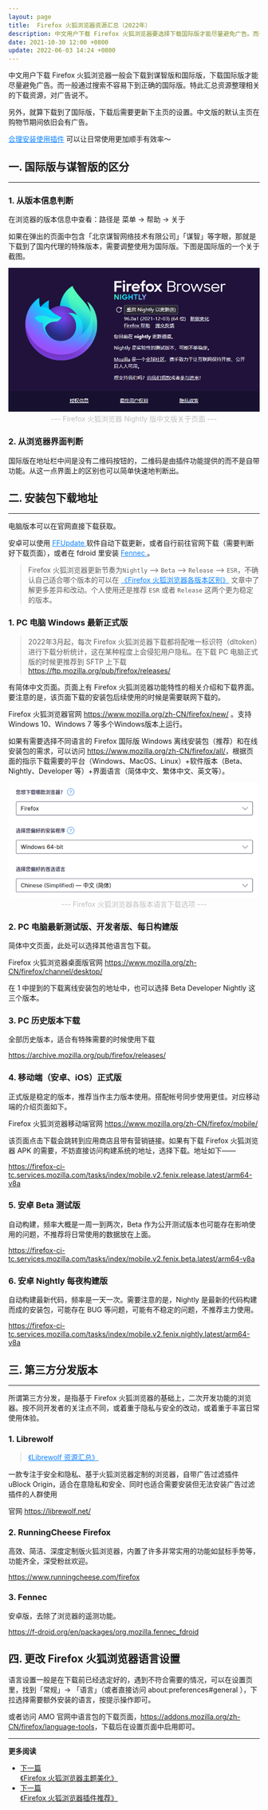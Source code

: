 ```yaml
---
layout: page
title:  Firefox 火狐浏览器资源汇总（2022年）
description: 中文用户下载 Firefox 火狐浏览器要选择下载国际版才能尽量避免广告。而一般通过搜索容易被误导。特此汇总资源整理相关的下载资源，对广告说不。精心整理 Firefox 火狐浏览器/Librewolf 浏览器下载资源，汇总优质官网内容，不含任何广告特供版，放心安心使用 Firefox 火狐浏览器、Librewolf浏览器畅游网络
date: 2021-10-30 12:00 +0800
update: 2022-06-03 14:24 +0800
---
```


中文用户下载 Firefox 火狐浏览器一般会下载到谋智版和国际版，下载国际版才能尽量避免广告。而一般通过搜索不容易下到正确的国际版。特此汇总资源整理相关的下载资源，对广告说不。

另外，就算下载到了国际版，下载后需要更新下主页的设置。中文版的默认主页在购物节期间依旧会有广告。

<a href="/special/firefox/addons/" style="color: #0c82ff;" target="_blank"> 合理安装使用插件</a> 可以让日常使用更加顺手有效率～

## 一. 国际版与谋智版的区分

------

### 1. 从版本信息判断

在浏览器的版本信息中查看：路径是 菜单 -> 帮助 -> 关于

如果在弹出的页面中包含「北京谋智网络技术有限公司」「谋智」等字眼，那就是下载到了国内代理的特殊版本，需要调整使用为国际版。下图是国际版的一个关于截图。

<img src="/img/special/firefox/firefox-nightly-about.png" style="width:auto;height:auto;max-width:100%;max-height:100%;" alt="Firefox 火狐浏览器 Nightly 版关于页面">

<center><font color="#bfbfbf"> --- Firefox 火狐浏览器 Nightly 版中文版关于页面 --- </font></center>

### 2. 从浏览器界面判断

国际版在地址栏中间是没有二维码按钮的，二维码是由插件功能提供的而不是自带功能。从这一点界面上的区别也可以简单快速地判断出。

## 二. 安装包下载地址

------

电脑版本可以在官网直接下载获取。

安卓可以使用 <a href="https://f-droid.org/en/packages/de.marmaro.krt.ffupdater/" rel="nofollow" style="color: #0c82ff;"> FFUpdate </a> 软件自动下载更新，或者自行前往官网下载（需要判断好下载页面），或者在 fdroid 里安装  <a href="https://f-droid.org/en/packages/org.mozilla.fennec_fdroid" rel="nofollow" style="color: #0c82ff;"> Fennec </a>。

> Firefox 火狐浏览器更新节奏为```Nightly``` --> ```Beta``` --> ```Release``` --> ```ESR```，不确认自己适合哪个版本的可以在 <a href="/special/firefox/version/" style="color: #0c82ff;" target="_blank"> 《Firefox 火狐浏览器各版本区别》</a> 文章中了解更多差异和改动。个人使用还是推荐 ``` ESR ``` 或者 ``` Release ``` 这两个更为稳定的版本。

### 1. PC 电脑 Windows 最新正式版

> 2022年3月起，每次 Firefox 火狐浏览器下载都将配唯一标识符（dltoken）进行下载分析统计，这在某种程度上会侵犯用户隐私。在下载 PC 电脑正式版的时候更推荐到 SFTP 上下载 <a href="https://ftp.mozilla.org/pub/firefox/releases/" rel="nofollow" style="color: #0c82ff;"> https://ftp.mozilla.org/pub/firefox/releases/ </a> 

有简体中文页面。页面上有 Firefox 火狐浏览器功能特性的相关介绍和下载界面。要注意的是，该页面下载的安装包后续使用的时候是需要联网下载的。

Firefox 火狐浏览器官网 <a href="https://www.mozilla.org/zh-CN/firefox/new/" rel="nofollow" style="color: #0c82ff;">https://www.mozilla.org/zh-CN/firefox/new/</a> 。支持 Windows 10、Windows 7 等多个Windows版本上运行。

如果有需要选择不同语言的 Firefox 国际版 Windows 离线安装包（推荐）和在线安装包的需求，可以访问 <a href="https://www.mozilla.org/zh-CN/firefox/all/#product-desktop-release" rel="nofollow" style="color: #0c82ff;">https://www.mozilla.org/zh-CN/firefox/all/</a>，根据页面的指示下载需要的平台（Windows、MacOS、Linux）+软件版本（Beta、Nightly、Developer 等）+界面语言（简体中文、繁体中文、英文等）。

<img src="/img/special/firefox/firefox-all-version-download-option.png" style="width:auto;height:auto;max-width:100%;max-height:100%;" alt="Firefox 火狐浏览器各版本语言下载选项">

<center><font color="#bfbfbf"> --- Firefox 火狐浏览器各版本语言下载选项 --- </font></center>

### 2. PC 电脑最新测试版、开发者版、每日构建版

简体中文页面，此处可以选择其他语言包下载。

Firefox 火狐浏览器桌面版官网 <a href="https://www.mozilla.org/zh-CN/firefox/channel/desktop/" rel="nofollow" style="color: #0c82ff;">https://www.mozilla.org/zh-CN/firefox/channel/desktop/</a>

在 1 中提到的下载离线安装包的地址中，也可以选择 Beta Developer Nightly 这三个版本。

### 3. PC 历史版本下载

全部历史版本，适合有特殊需要的时候使用下载

<a href="https://archive.mozilla.org/pub/firefox/releases/" rel="nofollow" style="color: #0c82ff;">https://archive.mozilla.org/pub/firefox/releases/</a>

### 4. 移动端（安卓、iOS）正式版

正式版是稳定的版本，推荐当作主力版本使用。搭配帐号同步使用更佳。对应移动端的介绍页面如下。

Firefox 火狐浏览器移动端官网 <a href="https://www.mozilla.org/zh-CN/firefox/mobile/" rel="nofollow" style="color: #0c82ff;">https://www.mozilla.org/zh-CN/firefox/mobile/</a>

该页面点击下载会跳转到应用商店且带有营销链接。如果有下载 Firefox 火狐浏览器 APK 的需要，不妨直接访问构建系统的地址，选择下载。地址如下——

<a href="https://firefox-ci-tc.services.mozilla.com/tasks/index/mobile.v2.fenix.release.latest/arm64-v8a
" rel="nofollow" style="color: #0c82ff;">https://firefox-ci-tc.services.mozilla.com/tasks/index/mobile.v2.fenix.release.latest/arm64-v8a
</a>


### 5. 安卓 Beta 测试版

自动构建，频率大概是一周一到两次，Beta 作为公开测试版本也可能存在影响使用的问题，不推荐将日常使用的数据放在上面。

<a href="https://firefox-ci-tc.services.mozilla.com/tasks/index/mobile.v2.fenix.beta.latest/arm64-v8a" rel="nofollow" style="color: #0c82ff;">https://firefox-ci-tc.services.mozilla.com/tasks/index/mobile.v2.fenix.beta.latest/arm64-v8a</a>

### 6. 安卓 Nightly 每夜构建版

自动构建最新代码，频率是一天一次。需要注意的是，Nightly 是最新的代码构建而成的安装包，可能存在 BUG 等问题，可能有不稳定的问题，不推荐主力使用。

<a href="https://firefox-ci-tc.services.mozilla.com/tasks/index/mobile.v2.fenix.nightly.latest/arm64-v8a" rel="nofollow" style="color: #0c82ff;">https://firefox-ci-tc.services.mozilla.com/tasks/index/mobile.v2.fenix.nightly.latest/arm64-v8a</a>

## 三. 第三方分发版本

------

所谓第三方分发，是指基于 Firefox 火狐浏览器的基础上，二次开发功能的浏览器。按不同开发者的关注点不同，或着重于隐私与安全的改动，或着重于丰富日常使用体验。

### 1. Librewolf

> <a href="/special/firefox/librewolf/" style="color: #0c82ff;" target="_blank">《Librewolf 资源汇总》</a> 

一款专注于安全和隐私、基于火狐浏览器定制的浏览器，自带广告过滤插件 uBlock Origin，适合在意隐私和安全、同时也适合需要安装但无法安装广告过滤插件的人群使用

官网 <a href="https://librewolf.net/" rel="nofollow" style="color: #0c82ff;">https://librewolf.net/</a>

### 2. RunningCheese Firefox

高效、简洁、深度定制版火狐浏览器，内置了许多非常实用的功能如鼠标手势等，功能齐全，深受粉丝欢迎。

<a href="https://www.runningcheese.com/firefox" rel="nofollow" style="color: #0c82ff;">https://www.runningcheese.com/firefox</a>

### 3. Fennec

安卓版，去除了浏览器的遥测功能。

<a href="https://f-droid.org/en/packages/org.mozilla.fennec_fdroid" rel="nofollow" style="color: #0c82ff;">https://f-droid.org/en/packages/org.mozilla.fennec_fdroid</a>

## 四. 更改 Firefox 火狐浏览器语言设置

语言设置一般是在下载前已经选定好的，遇到不符合需要的情况，可以在设置页里，找到「常规」-> 「语言」（或者直接访问 about:preferences#general ），下拉选择需要额外安装的语言，按提示操作即可。

或者访问 AMO 官网中语言包的下载页面，<a href="https://addons.mozilla.org/zh-CN/firefox/language-tools" rel="nofollow" style="color: #0c82ff;">https://addons.mozilla.org/zh-CN/firefox/language-tools</a>，下载后在设置页面中启用即可。

---

**更多阅读**

<div class="row">
    <div class="col-lg-8 col-lg-offset-2
    col-md-10 col-md-offset-1
    post-container">
        <ul class="pager">
            <li class="previous">
                <a href="/special/firefox/theme/" target="_blank" data-toggle="tooltip" data-placement="top"
                    title="《Firefox 火狐浏览器主题美化》">
                    下一篇<br>
                    <span>《Firefox 火狐浏览器主题美化》</span>
                </a>
            </li>
            <li class="next">
                <a href="/special/firefox/addons/" target="_blank" data-toggle="tooltip" data-placement="top"
                    title="《Firefox 火狐浏览器插件推荐》">
                    下一篇<br>
                    <span>《Firefox 火狐浏览器插件推荐》</span>
                </a>
            </li>
        </ul>
    </div>
</div>